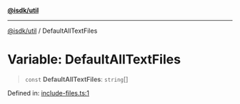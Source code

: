 [**@isdk/util**](../README.md)

***

[@isdk/util](../globals.md) / DefaultAllTextFiles

# Variable: DefaultAllTextFiles

> `const` **DefaultAllTextFiles**: `string`[]

Defined in: [include-files.ts:1](https://github.com/isdk/util.js/blob/4a17f40c6487cc8186e888c58b4e6268f4dcb357/src/include-files.ts#L1)
